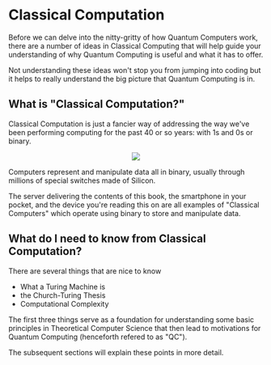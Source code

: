 # Classical Computation
Before we can delve into the nitty-gritty of how Quantum Computers work, there are a number of ideas in Classical Computing that will help guide your understanding of why Quantum Computing is useful and what it has to offer.

Not understanding these ideas won't stop you from jumping into coding but it helps to really understand the big picture that Quantum Computing is in. 

## What is "Classical Computation?"
Classical Computation is just a fancier way of addressing the way we've been performing computing for the past 40 or so years: with 1s and 0s or binary. 

<p align="center">
  <img  src="/Classical-Computation/binary-code.jpg">
</p>

Computers represent and manipulate data all in binary, usually through millions of special switches made of Silicon.

The server delivering the contents of this book, the smartphone in your pocket, and the device you're reading this on are all examples of "Classical Computers" which operate using binary to store and manipulate data.

## What do I need to know from Classical Computation?
There are several things that are nice to know

* What a Turing Machine is
* the Church-Turing Thesis 
* Computational Complexity

The first three things serve as a foundation for understanding some basic principles in Theoretical Computer Science that then lead to motivations for Quantum Computing (henceforth refered to as "QC"). 

The subsequent sections will explain these points in more detail.
